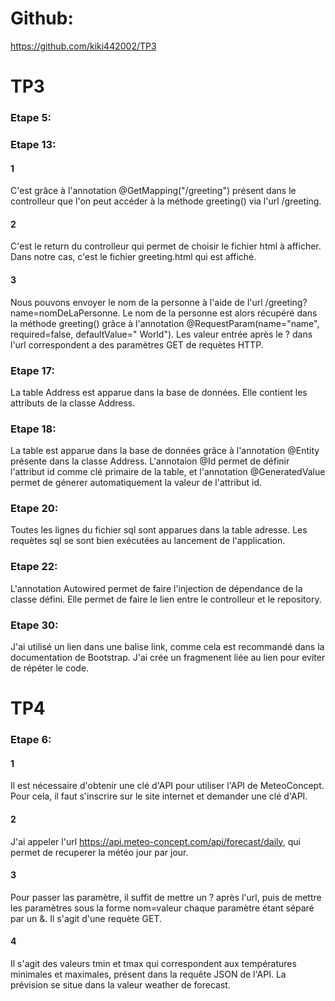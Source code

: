 # Github:
https://github.com/kiki442002/TP3
# TP3

### Etape 5:

### Etape 13:

#### 1

C'est grâce à l'annotation @GetMapping("/greeting") présent dans le controlleur que l'on peut accéder à la méthode
greeting() via l'url /greeting.

#### 2

C'est le return du controlleur qui permet de choisir le fichier html à afficher. Dans notre cas, c'est le fichier
greeting.html qui est affiché.

#### 3

Nous pouvons envoyer le nom de la personne à l'aide de l'url /greeting?name=nomDeLaPersonne. Le nom de la personne est
alors récupéré dans la méthode greeting() grâce à l'annotation @RequestParam(name="name", required=false, defaultValue="
World").
Les valeur entrée après le ? dans l'url correspondent a des paramètres GET de requètes HTTP.

### Etape 17:

La table Address est apparue dans la base de données. Elle contient les attributs de la classe Address.

### Etape 18:

La table est apparue dans la base de données grâce à l'annotation @Entity présente dans la classe Address. L'annotaion
@Id permet de définir l'attribut id comme clé primaire de la table, et l'annotation @GeneratedValue permet de génerer
automatiquement la valeur de l'attribut id.

### Etape 20:

Toutes les lignes du fichier sql sont apparues dans la table adresse. Les requètes sql se sont bien exécutées au
lancement de l'application.

### Etape 22:

L'annotation Autowired permet de faire l'injection de dépendance de la classe défini. Elle permet de faire le lien entre
le controlleur et le repository.

### Etape 30:

J'ai utilisé un lien dans une balise link, comme cela est recommandé dans la documentation de Bootstrap. J'ai crée un
fragmenent liée au lien
pour eviter de répéter le code.

# TP4

### Etape 6:

#### 1

Il est nécessaire d'obtenir une clé d'API pour utiliser l'API de MeteoConcept. Pour cela, il faut s'inscrire sur le site
internet et demander une clé d'API.

#### 2

J'ai appeler l'url https://api.meteo-concept.com/api/forecast/daily, qui permet de recuperer la météo jour par jour.

#### 3

Pour passer las paramètre, il suffit de mettre un ? après l'url, puis de mettre les paramètres sous la forme nom=valeur
chaque paramètre étant séparé par un &. Il s'agit d'une requète GET.

#### 4

Il s'agit des valeurs tmin et tmax qui correspondent aux températures minimales et maximales, présent dans la requête
JSON de l'API. La prévision se situe dans la valeur weather de forecast.

